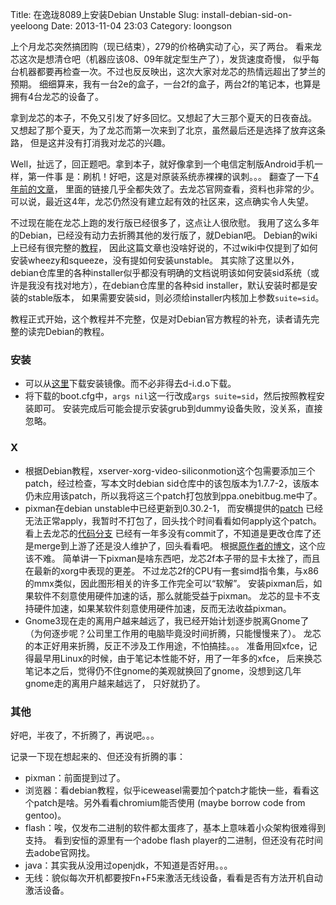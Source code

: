 Title: 在逸珑8089上安装Debian Unstable
Slug: install-debian-sid-on-yeeloong
Date: 2013-11-04 23:03
Category: loongson

上个月龙芯突然搞团购（现已结束），279的价格确实动了心，买了两台。
看来龙芯这次是想清仓吧（机器应该08、09年就定型生产了），发货速度奇慢，
似乎每台机器都要再检查一次。不过也反反映出，这次大家对龙芯的热情远超出了梦兰的预期。
细细算来，我有一台2e的盒子，一台2f的盒子，两台2f的笔记本，也算是拥有4台龙芯的设备了。

拿到龙芯的本子，不免又引发了好多回忆。又想起了大三那个夏天的日夜奋战。
又想起了那个夏天，为了龙芯而第一次来到了北京，虽然最后还是选择了放弃这条路，
但是这并没有打消我对龙芯的兴趣。

Well，扯远了，回正题吧。拿到本子，就好像拿到一个电信定制版Android手机一样，第一件事
是：刷机！好吧，这是对原装系统赤裸裸的讽刺。。。
翻查了一下[4年前的文章](http://blackaureole.wordpress.com/2009/05/08/%E9%BE%99%E8%8A%AF%E7%9B%92%E5%AD%90%E7%AC%94%E8%AE%B0%E6%9C%AC%E5%AE%89%E8%A3%85%E7%B3%BB%E7%BB%9F%E6%96%B9%E6%B3%95%E6%B1%87%E6%80%BB/)，
里面的链接几乎全都失效了。去龙芯官网查看，资料也非常的少。
可以说，最近这4年，龙芯仍然没有建立起有效的社区来，这点确实令人失望。

不过现在能在龙芯上跑的发行版已经很多了，这点让人很欣慰。
我用了这么多年的Debian，已经没有动力去折腾其他的发行版了，就Debian吧。
Debian的wiki上已经有很完整的[教程](https://wiki.debian.org/DebianYeeloong/HowTo/Install)，
因此这篇文章也没啥好说的，不过wiki中仅提到了如何安装wheezy和squeeze，没有提如何安装unstable。
其实除了这里以外，debian仓库里的各种installer似乎都没有明确的文档说明该如何安装sid系统（或许是我没有找对地方），在debian仓库里的各种sid installer，默认安装时都是安装的stable版本，
如果需要安装sid，则必须给installer内核加上参数`suite=sid`。

教程正式开始，这个教程并不完整，仅是对Debian官方教程的补充，读者请先完整的读完Debian的教程。

### 安装
* 可以从[这里](http://ftp.cn.debian.org/debian/dists/sid/main/installer-mipsel/current/images/loongson-2f/netboot/)下载安装镜像。而不必非得去d-i.d.o下载。
* 将下载的boot.cfg中，`args nil`这一行改成`args suite=sid`，然后按照教程安装即可。
安装完成后可能会提示安装grub到dummy设备失败，没关系，直接忽略。

### X
* 根据Debian教程，xserver-xorg-video-siliconmotion这个包需要添加三个patch，经过检查，写本文时debian sid仓库中的该包版本为1.7.7-2，该版本仍未应用该patch，所以我将这三个patch打包放到ppa.onebitbug.me中了。
* pixman在debian unstable中已经更新到0.30.2-1，
而安横提供的[patch](http://mirrors.ustc.edu.cn/loongson2f/wheezy/pixman/loongson2f_simd_0.26.0.diff)
已经无法正常apply，我暂时不打包了，回头找个时间看看如何apply这个patch。
看上去龙芯的[代码分支](http://dev.lemote.com/cgit/Pixman.Loongson.git/log/?h=loongson)
已经有一年多没有commit了，不知道是更改仓库了还是merge到上游了还是没人维护了，回头看看吧。
根据[原作者的博文](http://mattst88.com/blog/2012/05/17/Optimizing_pixman_for_Loongson:_Process_and_Results/)，这个应该不难。
简单讲一下pixman是啥东西吧，龙芯2f本子带的显卡太挫了，而且在最新的xorg中表现的更差。
不过龙芯2f的CPU有一套simd指令集，与x86的mmx类似，因此图形相关的许多工作完全可以“软解”。
安装pixman后，如果软件不刻意使用硬件加速的话，那么就能受益于pixman。
龙芯的显卡不支持硬件加速，如果某软件刻意使用硬件加速，反而无法收益pixman。
* Gnome3现在走的离用户越来越远了，我已经开始计划逐步脱离Gnome了
（为何逐步呢？公司里工作用的电脑毕竟没时间折腾，只能慢慢来了）。
龙芯的本正好用来折腾，反正不涉及工作用途，不怕搞挂。。。
准备用回xfce，记得最早用Linux的时候，由于笔记本性能不好，用了一年多的xfce，
后来换芯笔记本之后，觉得仍不住gnome的美观就换回了gnome，没想到这几年gnome走的离用户越来越远了，
只好就扔了。

### 其他
好吧，半夜了，不折腾了，再说吧。。。

记录一下现在想起来的、但还没有折腾的事：

* pixman：前面提到过了。
* 浏览器：看debian教程，似乎iceweasel需要加个patch才能快一些，看看这个patch是啥。另外看看chromium能否使用
(maybe borrow code from gentoo)。
* flash：唉，仅发布二进制的软件都太蛋疼了，基本上意味着小众架构很难得到支持。
看到安恒的源里有一个adobe flash player的二进制，但还没有花时间去adobe官网找。
* java：其实我从没用过openjdk，不知道是否好用。。。
* 无线：貌似每次开机都要按Fn+F5来激活无线设备，看看是否有方法开机自动激活设备。
